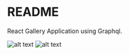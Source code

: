 # README
React Gallery Application using Graphql.

![alt text](https://raw.githubusercontent.com/webmaster7788/react_graphql/master/screenshots/img0.png)
![alt text](https://raw.githubusercontent.com/webmaster7788/react_graphql/master/screenshots/img1.png)
